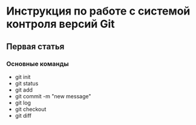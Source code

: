 # Инструкция по работе с системой контроля версий Git

## Первая статья

### Основные команды

* git init
* git status
* git add
* git commit -m "new message"
* git log
* git checkout
* git diff
